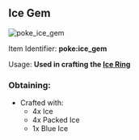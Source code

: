 ## Ice Gem
![poke_ice_gem](https://github.com/ItsMePok/PFE/assets/136857747/fc98eee0-dd3c-4d36-b7ec-bc8aa3422f35)

Item Identifier: **poke:ice_gem**

Usage: **Used in crafting the [Ice Ring](https://github.com/ItsMePok/PFE/wiki/Ice-Ring)**

### Obtaining:
* Crafted with:
    * 4x Ice
    * 4x Packed Ice
    * 1x Blue Ice